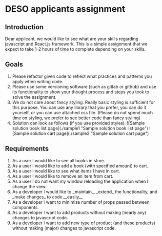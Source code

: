 # DESO applicants assignment
## Introduction
Dear applicant, we would like to see what are your skills regarding javascript and React.js framework. 
This is a simple assignment that we expect to take 1-2 hours of time to complete depending on your skills.

## Goals
<ol>
<li>Please refactor given code to reflect what practices and patterns you apply when writing code.</li>
<li>Please use some versioning software (such as gitlab or github) and use its functionality to show your thought 
process and steps you took to solve the assignment.</li>
<li>We do not care about fancy styling. Really basic styling is sufficient for this purpose. 
You can use any library that you prefer, you can do it yourself, or you can use attached css file. 
(Please do not spend much time on styling, we prefer to see better code than fancy styling)</li>
<li>Solution can look as follows (if you use provided styles):
    ![Sample solution book list page](./sample1 "Sample solution book list page")
    ![Sample solution cart page](./sample2 "Sample solution cart page")
</li>
</ol>

## Requirements
<ol>
<li>As a user I would like to see all books in store.</li>
<li>As a user I would like to add a book (with specified amount) to cart.</li>
<li>As a user I would like to see what items I have in cart.</li>
<li>As a user I would like to remove an item from cart.</li>
<li>As a user I do not want my window reloading the application when I change the view.</li>
<li>As a developer I would like to _maintain_, _extend_ the functionality, and _make changes_ to code __easily__</li>
<li>As a developer I want to minimize number of props passed between components.</li>
<li>As a developer I want to add products without making (nearly any) changes to javascript code.</li>
<li>As a developer I want to add new type of product (and these products) without making (major) changes to javascript code.</li>
</ol>

